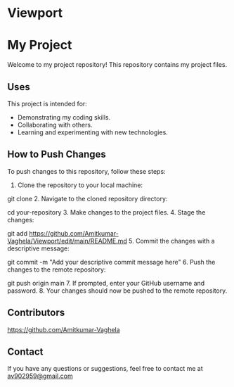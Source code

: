 # Viewport

# My Project
Welcome to my project repository! This repository contains my project files.

## Uses
This project is intended for:
- Demonstrating my coding skills.
- Collaborating with others.
- Learning and experimenting with new technologies.

## How to Push Changes
To push changes to this repository, follow these steps:
1. Clone the repository to your local machine:

git clone 
2. Navigate to the cloned repository directory:

cd your-repository
3. Make changes to the project files.
4. Stage the changes:

git add https://github.com/Amitkumar-Vaghela/Viewport/edit/main/README.md
5. Commit the changes with a descriptive message:

git commit -m "Add your descriptive commit message here"
6. Push the changes to the remote repository:

git push origin main
7. If prompted, enter your GitHub username and password.
8. Your changes should now be pushed to the remote repository.

## Contributors
https://github.com/Amitkumar-Vaghela

## Contact
If you have any questions or suggestions, feel free to contact me at av902959@gmail.com









